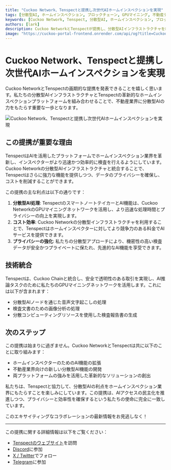 ```yaml
---
title: "Cuckoo Network、Tenspectと提携し次世代AIホームインスペクションを実現"
tags: [分散型AI, ホームインスペクション, ブロックチェーン, GPUマイニング, 不動産テクノロジー]
keywords: [Cuckoo Network, Tenspect, 分散型AI, ホームインスペクション, ブロックチェーン, GPUマイニング, AIインフラストラクチャ]
authors: [lark]
description: Cuckoo NetworkとTenspectが提携し、分散型AIインフラストラクチャを統合することで、プライバシーを強化し、ブロックチェーンとGPUマイニング技術を通じてコストを削減し、ホームインスペクション業界を革新します。
image: "https://cuckoo-portal-frontend.onrender.com/api/og?title=Cuckoo%20Network%E3%80%81Tenspect%E3%81%A8%E6%8F%90%E6%90%BA%E3%81%97%E6%AC%A1%E4%B8%96%E4%BB%A3AI%E3%83%9B%E3%83%BC%E3%83%A0%E3%82%A4%E3%83%B3%E3%82%B9%E3%83%9A%E3%82%AF%E3%82%B7%E3%83%A7%E3%83%B3%E3%82%92%E5%AE%9F%E7%8F%BE"
---
```


# Cuckoo Network、Tenspectと提携し次世代AIホームインスペクションを実現

Cuckoo NetworkとTenspectの画期的な提携を発表できることを嬉しく思います。私たちの分散型AIインフラストラクチャとTenspectの革新的なホームインスペクションプラットフォームを組み合わせることで、不動産業界に分散型AIの力をもたらす重要な一歩となります。

![Cuckoo Network、Tenspectと提携し次世代AIホームインスペクションを実現](https://cuckoo-portal-frontend.onrender.com/api/og?title=Cuckoo%20Network%E3%80%81Tenspect%E3%81%A8%E6%8F%90%E6%90%BA%E3%81%97%E6%AC%A1%E4%B8%96%E4%BB%A3AI%E3%83%9B%E3%83%BC%E3%83%A0%E3%82%A4%E3%83%B3%E3%82%B9%E3%83%9A%E3%82%AF%E3%82%B7%E3%83%A7%E3%83%B3%E3%82%92%E5%AE%9F%E7%8F%BE)

## この提携が重要な理由

TenspectはAIを活用したプラットフォームでホームインスペクション業界を革新し、インスペクターがより迅速かつ効率的に検査を行えるようにしています。Cuckoo Networkの分散型AIインフラストラクチャと統合することで、Tenspectはさらに強力な機能を提供しつつ、データのプライバシーを確保し、コストを削減することができます。

この提携の主な利点は以下の通りです：

1. **分散型AI処理**: TenspectのスマートノートテイカーとAI機能は、Cuckoo NetworkのGPUマイニングネットワークを活用し、より迅速な処理時間とプライバシーの向上を実現します。
2. **コスト効率**: Cuckoo Networkの分散型インフラストラクチャを利用することで、Tenspectはホームインスペクターに対してより競争力のある料金でAIサービスを提供できます。
3. **プライバシーの強化**: 私たちの分散型アプローチにより、機密性の高い検査データが安全かつプライベートに保たれ、先進的なAI機能を享受できます。

## 技術統合

Tenspectは、Cuckoo Chainと統合し、安全で透明性のある取引を実現し、AI推論タスクのために私たちのGPUマイニングネットワークを活用します。これには以下が含まれます：

- 分散型AIノードを通じた音声文字起こしの処理
- 検査文書のための画像分析の処理
- 分散コンピューティングリソースを使用した検査報告書の生成

## 次のステップ

この提携は始まりに過ぎません。Cuckoo NetworkとTenspectは共に以下のことに取り組みます：

- ホームインスペクターのためのAI機能の拡張
- 不動産業界向けの新しい分散型AI機能の開発
- 両プラットフォームの強みを活用した革新的なソリューションの創出

私たちは、Tenspectと協力して、分散型AIの利点をホームインスペクション業界にもたらすことを楽しみにしています。この提携は、AIアクセスの民主化を推進しつつ、プライバシーと効率性を確保するという私たちの使命に完全に一致しています。

このエキサイティングなコラボレーションの最新情報をお見逃しなく！

------

この提携に関する詳細情報は以下をご覧ください：

- [Tenspectのウェブサイト](https://tenspect.com)を訪問
- [Discord](https://cuckoo.network/dc)に参加
- [X / Twitter](https://cuckoo.network/x)でフォロー
- [Telegram](https://cuckoo.network/tg)に参加
